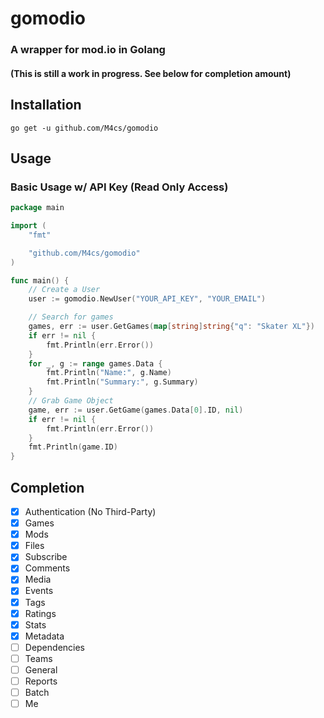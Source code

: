 # gomodio
### A wrapper for mod.io in Golang

#### (This is still a work in progress. See below for completion amount)

## Installation

```
go get -u github.com/M4cs/gomodio
```

## Usage

### Basic Usage w/ API Key (Read Only Access)

```go
package main

import (
    "fmt"

    "github.com/M4cs/gomodio"
)

func main() {
    // Create a User
    user := gomodio.NewUser("YOUR_API_KEY", "YOUR_EMAIL")

    // Search for games
    games, err := user.GetGames(map[string]string{"q": "Skater XL"})
    if err != nil {
        fmt.Println(err.Error())
    }
    for _, g := range games.Data {
        fmt.Println("Name:", g.Name)
        fmt.Println("Summary:", g.Summary)
    }
    // Grab Game Object
    game, err := user.GetGame(games.Data[0].ID, nil)
    if err != nil {
        fmt.Println(err.Error())
    }
    fmt.Println(game.ID)
}
```

## Completion

- [X] Authentication (No Third-Party)
- [X] Games
- [X] Mods
- [X] Files
- [X] Subscribe
- [X] Comments
- [X] Media
- [X] Events
- [X] Tags
- [X] Ratings
- [X] Stats
- [X] Metadata
- [ ] Dependencies
- [ ] Teams
- [ ] General
- [ ] Reports
- [ ] Batch
- [ ] Me
